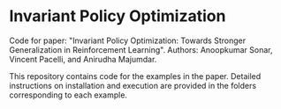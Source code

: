 # Invariant Policy Optimization

Code for paper: "Invariant Policy Optimization: Towards Stronger Generalization in Reinforcement Learning". Authors: Anoopkumar Sonar, Vincent Pacelli, and Anirudha Majumdar.

This repository contains code for the examples in the paper. Detailed instructions on installation and execution are provided in the folders corresponding to each example. 
